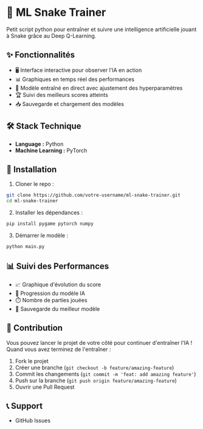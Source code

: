 # 🐍 ML Snake Trainer

Petit script python pour entraîner et suivre une intelligence artificielle jouant à Snake grâce au Deep Q-Learning.

## ✨ Fonctionnalités

- 🖥️ Interface interactive pour observer l'IA en action
- 📊 Graphiques en temps réel des performances
- 🤖 Modèle entraîné en direct avec ajustement des hyperparamètres
- 🏆 Suivi des meilleurs scores atteints
- 📥 Sauvegarde et chargement des modèles

## 🛠️ Stack Technique

- **Language :** Python
- **Machine Learning :** PyTorch

## 🚀 Installation

1. Cloner le repo :

```bash
git clone https://github.com/votre-username/ml-snake-trainer.git
cd ml-snake-trainer
```

2. Installer les dépendances :

```bash
pip install pygame pytorch numpy
```

3. Démarrer le modèle :

```bash
python main.py
```

## 📊 Suivi des Performances

- 📈 Graphique d'évolution du score
- 🧠 Progression du modèle IA
- ⏱️ Nombre de parties jouées
- 💾 Sauvegarde du meilleur modèle

## 🤝 Contribution

Vous pouvez lancer le projet de votre côté pour continuer d'entraîner l'IA ! Quand vous avez terminez de l'entraîner :

1. Fork le projet
2. Créer une branche (`git checkout -b feature/amazing-feature`)
3. Commit les changements (`git commit -m 'feat: add amazing feature'`)
4. Push sur la branche (`git push origin feature/amazing-feature`)
5. Ouvrir une Pull Request

## 📞 Support

- GitHub Issues

